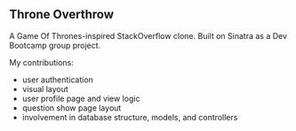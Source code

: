 ## Throne Overthrow
A Game Of Thrones-inspired StackOverflow clone.
Built on Sinatra as a Dev Bootcamp group project.

My contributions:
- user authentication
- visual layout
- user profile page and view logic
- question show page layout
- involvement in database structure, models, and controllers
